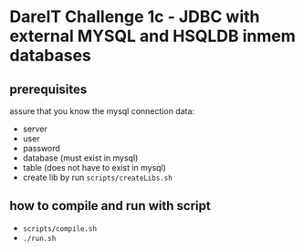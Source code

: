 # DareIT Challenge 1c - JDBC with external MYSQL and HSQLDB inmem databases

## prerequisites
assure that you know the mysql connection data:
* server
* user
* password
* database (must exist in mysql)
* table (does not have to exist in mysql)
* create lib by run `scripts/createLibs.sh`

## how to compile and run with script
* `scripts/compile.sh`
* `./run.sh`
